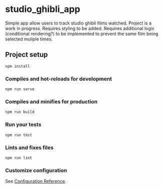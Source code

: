 # studio_ghibli_app

Simple app allow users to track studio ghibli films watched.
Project is a work in progress.
Requires styling to be added.
Requires additional logic (conditional rendering?) to be implemented to prevent the same film being selected muliple times.


## Project setup
```
npm install
```

### Compiles and hot-reloads for development
```
npm run serve
```

### Compiles and minifies for production
```
npm run build
```

### Run your tests
```
npm run test
```

### Lints and fixes files
```
npm run lint
```

### Customize configuration
See [Configuration Reference](https://cli.vuejs.org/config/).
